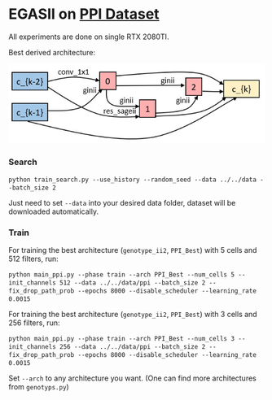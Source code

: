 # EGASII on [PPI Dataset](https://arxiv.org/abs/1707.04638)
All experiments are done on single RTX 2080TI.

Best derived architecture:
<p align="center">
  <img src='../../pic/ppi.jpg' width=600>
</p>

### Search 
``` 
python train_search.py --use_history --random_seed --data ../../data --batch_size 2
```

Just need to set `--data` into your desired data folder, dataset will be downloaded automatically.

### Train
For training the best architecture (`genotype_ii2`, `PPI_Best`) with 5 cells and 512 filters, run:
``` 
python main_ppi.py --phase train --arch PPI_Best --num_cells 5 --init_channels 512 --data ../../data/ppi --batch_size 2 --fix_drop_path_prob --epochs 8000 --disable_scheduler --learning_rate 0.0015
```
For training the best architecture (`genotype_ii2`, `PPI_Best`) with 3 cells and 256 filters, run:
``` 
python main_ppi.py --phase train --arch PPI_Best --num_cells 3 --init_channels 256 --data ../../data/ppi --batch_size 2 --fix_drop_path_prob --epochs 8000 --disable_scheduler --learning_rate 0.0015
```
Set `--arch` to any architecture you want. (One can find more architectures from `genotyps.py`) 


